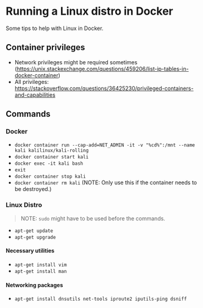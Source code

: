 # Running a Linux distro in Docker

Some tips to help with Linux in Docker.

## Container privileges

- Network privileges might be required sometimes (https://unix.stackexchange.com/questions/459206/list-ip-tables-in-docker-container)
- All privileges: https://stackoverflow.com/questions/36425230/privileged-containers-and-capabilities

## Commands

### Docker

- `docker container run --cap-add=NET_ADMIN -it -v "%cd%":/mnt --name kali kalilinux/kali-rolling`
- `docker container start kali`
- `docker exec -it kali bash`
- `exit`
- `docker container stop kali`
- `docker container rm kali` (NOTE: Only use this if the container needs to be destroyed.)

### Linux Distro

> NOTE: `sudo` might have to be used before the commands.

- `apt-get update`
- `apt-get upgrade`

#### Necessary utilities

- `apt-get install vim`
- `apt-get install man`

#### Networking packages

- `apt-get install dnsutils net-tools iproute2 iputils-ping dsniff`
